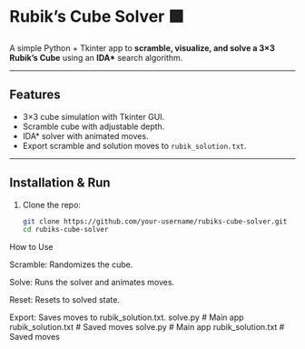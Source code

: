 # Rubik’s Cube Solver 🟩

A simple Python + Tkinter app to **scramble, visualize, and solve a 3×3 Rubik’s Cube** using an **IDA\*** search algorithm.

---

## Features
- 3×3 cube simulation with Tkinter GUI.
- Scramble cube with adjustable depth.
- IDA\* solver with animated moves.
- Export scramble and solution moves to `rubik_solution.txt`.

---

## Installation & Run
1. Clone the repo:
   ```bash
   git clone https://github.com/your-username/rubiks-cube-solver.git
   cd rubiks-cube-solver
How to Use

Scramble: Randomizes the cube.

Solve: Runs the solver and animates moves.

Reset: Resets to solved state.

Export: Saves moves to rubik_solution.txt.
solve.py           # Main app
rubik_solution.txt # Saved moves
solve.py           # Main app
rubik_solution.txt # Saved moves
